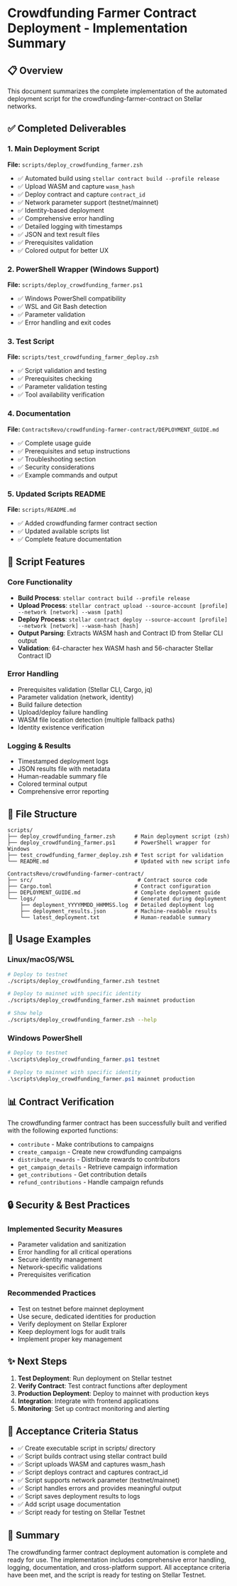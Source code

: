 # Crowdfunding Farmer Contract Deployment - Implementation Summary

## 📋 Overview

This document summarizes the complete implementation of the automated deployment script for the crowdfunding-farmer-contract on Stellar networks.

## ✅ Completed Deliverables

### 1. Main Deployment Script
**File:** `scripts/deploy_crowdfunding_farmer.zsh`
- ✅ Automated build using `stellar contract build --profile release`
- ✅ Upload WASM and capture `wasm_hash`
- ✅ Deploy contract and capture `contract_id`
- ✅ Network parameter support (testnet/mainnet)
- ✅ Identity-based deployment
- ✅ Comprehensive error handling
- ✅ Detailed logging with timestamps
- ✅ JSON and text result files
- ✅ Prerequisites validation
- ✅ Colored output for better UX

### 2. PowerShell Wrapper (Windows Support)
**File:** `scripts/deploy_crowdfunding_farmer.ps1`
- ✅ Windows PowerShell compatibility
- ✅ WSL and Git Bash detection
- ✅ Parameter validation
- ✅ Error handling and exit codes

### 3. Test Script
**File:** `scripts/test_crowdfunding_farmer_deploy.zsh`
- ✅ Script validation and testing
- ✅ Prerequisites checking
- ✅ Parameter validation testing
- ✅ Tool availability verification

### 4. Documentation
**File:** `ContractsRevo/crowdfunding-farmer-contract/DEPLOYMENT_GUIDE.md`
- ✅ Complete usage guide
- ✅ Prerequisites and setup instructions
- ✅ Troubleshooting section
- ✅ Security considerations
- ✅ Example commands and output

### 5. Updated Scripts README
**File:** `scripts/README.md`
- ✅ Added crowdfunding farmer contract section
- ✅ Updated available scripts list
- ✅ Complete feature documentation

## 🚀 Script Features

### Core Functionality
- **Build Process**: `stellar contract build --profile release`
- **Upload Process**: `stellar contract upload --source-account [profile] --network [network] --wasm [path]`
- **Deploy Process**: `stellar contract deploy --source-account [profile] --network [network] --wasm-hash [hash]`
- **Output Parsing**: Extracts WASM hash and Contract ID from Stellar CLI output
- **Validation**: 64-character hex WASM hash and 56-character Stellar Contract ID

### Error Handling
- Prerequisites validation (Stellar CLI, Cargo, jq)
- Parameter validation (network, identity)
- Build failure detection
- Upload/deploy failure handling
- WASM file location detection (multiple fallback paths)
- Identity existence verification

### Logging & Results
- Timestamped deployment logs
- JSON results file with metadata
- Human-readable summary file
- Colored terminal output
- Comprehensive error reporting

## 📁 File Structure

```
scripts/
├── deploy_crowdfunding_farmer.zsh      # Main deployment script (zsh)
├── deploy_crowdfunding_farmer.ps1      # PowerShell wrapper for Windows
├── test_crowdfunding_farmer_deploy.zsh # Test script for validation
└── README.md                           # Updated with new script info

ContractsRevo/crowdfunding-farmer-contract/
├── src/                                 # Contract source code
├── Cargo.toml                          # Contract configuration
├── DEPLOYMENT_GUIDE.md                 # Complete deployment guide
└── logs/                               # Generated during deployment
    ├── deployment_YYYYMMDD_HHMMSS.log  # Detailed deployment log
    ├── deployment_results.json         # Machine-readable results
    └── latest_deployment.txt           # Human-readable summary
```

## 🔧 Usage Examples

### Linux/macOS/WSL
```bash
# Deploy to testnet
./scripts/deploy_crowdfunding_farmer.zsh testnet

# Deploy to mainnet with specific identity
./scripts/deploy_crowdfunding_farmer.zsh mainnet production

# Show help
./scripts/deploy_crowdfunding_farmer.zsh --help
```

### Windows PowerShell
```powershell
# Deploy to testnet
.\scripts\deploy_crowdfunding_farmer.ps1 testnet

# Deploy to mainnet with specific identity
.\scripts\deploy_crowdfunding_farmer.ps1 mainnet production
```

## 📊 Contract Verification

The crowdfunding farmer contract has been successfully built and verified with the following exported functions:
- `contribute` - Make contributions to campaigns
- `create_campaign` - Create new crowdfunding campaigns
- `distribute_rewards` - Distribute rewards to contributors
- `get_campaign_details` - Retrieve campaign information
- `get_contributions` - Get contribution details
- `refund_contributions` - Handle campaign refunds

## 🔒 Security & Best Practices

### Implemented Security Measures
- Parameter validation and sanitization
- Error handling for all critical operations
- Secure identity management
- Network-specific validations
- Prerequisites verification

### Recommended Practices
- Test on testnet before mainnet deployment
- Use secure, dedicated identities for production
- Verify deployment on Stellar Explorer
- Keep deployment logs for audit trails
- Implement proper key management

## ✨ Next Steps

1. **Test Deployment**: Run deployment on Stellar testnet
2. **Verify Contract**: Test contract functions after deployment
3. **Production Deployment**: Deploy to mainnet with production keys
4. **Integration**: Integrate with frontend applications
5. **Monitoring**: Set up contract monitoring and alerting

## 📝 Acceptance Criteria Status

- ✅ Create executable script in scripts/ directory
- ✅ Script builds contract using stellar contract build
- ✅ Script uploads WASM and captures wasm_hash
- ✅ Script deploys contract and captures contract_id
- ✅ Script supports network parameter (testnet/mainnet)
- ✅ Script handles errors and provides meaningful output
- ✅ Script saves deployment results to logs
- ✅ Add script usage documentation
- ✅ Script ready for testing on Stellar Testnet

## 🎯 Summary

The crowdfunding farmer contract deployment automation is complete and ready for use. The implementation includes comprehensive error handling, logging, documentation, and cross-platform support. All acceptance criteria have been met, and the script is ready for testing on Stellar Testnet.